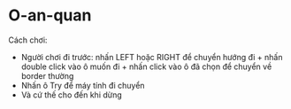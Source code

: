 # O-an-quan
Cách chơi:
- Người chơi đi trước: nhấn LEFT hoặc RIGHT để chuyển hướng đi
      + nhấn double click vào ô muốn đi
      + nhấn click vào ô đã chọn để chuyển về border thường
- Nhấn ô Try để máy tính đi chuyển
- Và cứ thế cho đến khi dừng
